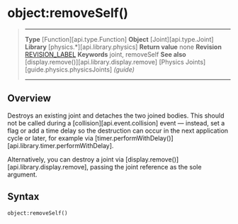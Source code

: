 # object:removeSelf()

> --------------------- ------------------------------------------------------------------------------------------
> __Type__              [Function][api.type.Function]
> __Object__            [Joint][api.type.Joint]
> __Library__           [physics.*][api.library.physics]
> __Return value__      none
> __Revision__          [REVISION_LABEL](REVISION_URL)
> __Keywords__          joint, removeSelf
> __See also__          [display.remove()][api.library.display.remove]
>								[Physics Joints][guide.physics.physicsJoints] _(guide)_
> --------------------- ------------------------------------------------------------------------------------------


## Overview

Destroys an existing joint and detaches the two joined bodies. This should not be called during a [collision][api.event.collision] event &mdash; instead, set a flag or add a time delay so the destruction can occur in the next application cycle or later, for example via [timer.performWithDelay()][api.library.timer.performWithDelay].

Alternatively, you can destroy a joint via [display.remove()][api.library.display.remove], passing the joint reference as the sole argument.

## Syntax

	object:removeSelf()
